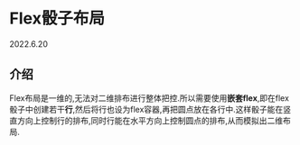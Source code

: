 # Flex骰子布局

2022.6.20

## 介绍

Flex布局是一维的,无法对二维排布进行整体把控.所以需要使用**嵌套flex**,即在flex骰子中创建若干**行**,然后将行也设为flex容器,再把圆点放在各行中.这样骰子能在竖直方向上控制行的排布,同时行能在水平方向上控制圆点的排布,从而模拟出二维布局.

